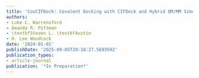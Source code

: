 ```yaml
---
title: 'CovCIFDock: Covalent Docking with CIFDock and Hybrid QM/MM Simulations'
authors:
- Luke C. Warrensford
- Amanda R. Pittman
- \textbfSteven L. \textbfAustin
- H. Lee Woodcock
date: '2024-01-01'
publishDate: '2025-09-05T20:10:27.569359Z'
publication_types:
- article-journal
publication: '*In Preparation*'
---
```

